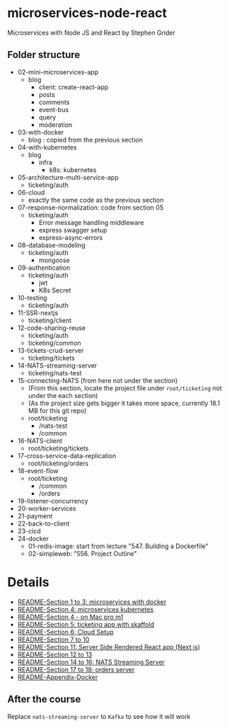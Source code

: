 # microservices-node-react

Microservices with Node JS and React by Stephen Grider

## Folder structure

- 02-mini-microservices-app
  - blog
    - client: create-react-app
    - posts
    - comments
    - event-bus
    - query
    - moderation
- 03-with-docker
  - blog : copied from the previous section
- 04-with-kubernetes
  - blog
    - infra
      - k8s: kubernetes
- 05-architecture-multi-service-app
  - ticketing/auth
- 06-cloud
  - exactly the same code as the previous section
- 07-response-normalization: code from section 05
  - ticketing/auth
    - Error message handling middleware
    - express swagger setup
    - express-async-errors
- 08-database-modeling
  - ticketing/auth
    - mongoose
- 09-authentication
  - ticketing/auth
    - jwt
    - K8s Secret
- 10-testing
  - ticketing/auth
- 11-SSR-nextjs
  - ticketing/client
- 12-code-sharing-reuse
  - ticketing/auth
  - ticketing/common
- 13-tickets-crud-server
  - ticketing/tickets
- 14-NATS-streaming-server
  - ticketing/nats-test
- 15-connecting-NATS (from here not under the section)
  - (From this section, locate the project file under `root/ticketing` not under the each section)
  - (As the project size gets bigger it takes more space, currently 18.1 MB for this git repo)
  - root/ticketing
    - /nats-test
    - /common
- 16-NATS-client
  - root/ticketing/tickets
- 17-cross-service-data-replication
  - root/ticketing/orders
- 18-event-flow
  - root/ticketing
    - /common
    - /orders
- 19-listener-concurrency
- 20-worker-services
- 21-payment
- 22-back-to-client
- 23-cicd
- 24-docker
  - 01-redis-image: start from lecture "547. Building a Dockerfile"
  - 02-simpleweb: "556. Project Outline"

# Details

- [README-Section 1 to 3: microservices with docker](./docs/README-01.md)
- [README-Section 4: microservices kubernetes](./docs/README-04.md)
- [README-Section 4 - on Mac pro m1](./docs/README-04-m1.md)
- [README-Section 5: ticketing app with skaffold](./docs/README-05.md)
- [README-Section 6: Cloud Setup](./docs/README-06.md)
- [README-Section 7 to 10](./docs/README-07.md)
- [README-Section 11: Server Side Rendered React app (Next js)](./docs/README-11.md)
- [README-Section 12 to 13](./docs/README-12.md)
- [README-Section 14 to 16: NATS Streaming Server](./docs/README-14.md)
- [README-Section 17 to 18: orders server](./docs/README-17.md)
- [README-Appendix-Docker](./docs/README-appx-docker.md)

## After the course

Replace `nats-streaming-server` to `Kafka` to see how it will work
